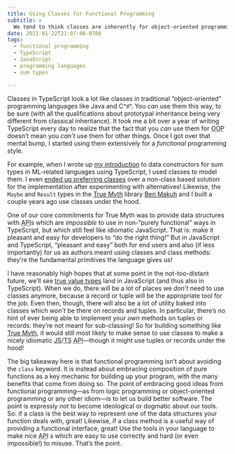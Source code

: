 ```yaml
---
title: Using Classes for Functional Programming
subtitle: >
  We tend to think classes are inherently for object-oriented programming, but they are much more flexible than that in JavaScript and TypeScript (and other languages too).
date: 2021-01-22T21:07:00-0700
tags:
  - functional programming
  - TypeScript
  - JavaScript
  - programming languages
  - sum types

---
```


Classes in TypeScript look a lot like classes in traditional “object-oriented” programming languages like Java and C^♯^.  You *can* use them this way, to be sure (with all the qualifications about prototypal inheritance being very different from classical inheritance). It took me a bit over a year of writing TypeScript every day to realize that the fact that you *can* use them for <abbr title="object oriented programming">OOP</abbr> doesn’t mean you *can’t* use them for other things. Once I got over that mental bump, I started using them extensively for a *functional* programming style.

For example, when I wrote up [my introduction](https://v5.chriskrycho.com/journal/data-constructors-part-1-understanding-by-implementing/) to data constructors for sum types in <abbr>ML</abbr>-related languages using TypeScript, I used classes to model them. I even [ended up preferring classes](https://v5.chriskrycho.com/journal/data-constructors-part-2-better-typescript/#evaluation) over a non-class based solution for the implementation after experimenting with alternatives! Likewise, the `Maybe` and `Result` types in the [True Myth](https://github.com/true-myth/true-myth) library [Ben Makuh](https://benmakuh.com) and I built a couple years ago use classes under the hood.

One of our core commitments for True Myth was to provide data structures with <abbr title="application programming interface">API</abbr>s which are *impossible* to use in non-“purely functional” ways in TypeScript, but which still feel like idiomatic JavaScript. That is: make it pleasant and easy for developers to “do the right thing!” But in JavaScript and TypeScript, “pleasant and easy” both for end users and also (if less importantly) for us as authors meant using classes and class methods: they’re the fundamental primitives the language gives us!

I have reasonably high hopes that at some point in the not-too-distant future, we’ll see [true value types](https://github.com/tc39/proposal-record-tuple) land in JavaScript (and thus also in TypeScript). When we do, there will be a lot of places we *don’t* need to use classes anymore, because a record or tuple will be the appropriate tool for the job. Even then, though, there will also be a lot of utility baked into classes which *won’t* be there on records and tuples. In particular, there’s no hint of ever being able to implement your *own* methods on tuples or records: they’re not meant for sub-classing! So for building something like [True Myth](https://github.com/true-myth/true-myth), it would still most likely to make sense to use classes to make a nicely idiomatic <abbr title="JavaScript">JS</abbr>/<abbr title="TypeScript">TS</abbr> <abbr title="application programming interface">API</abbr>—though it might use tuples or records under the hood!

The big takeaway here is that functional programming isn’t about avoiding the `class` keyword. It is instead about embracing composition of pure functions as a key mechanic for building up your program, with the many benefits that come from doing so. The point of embracing good ideas from functional programming—as from logic programming or object-oriented programming or any other idiom—is to let us build better software. The point is expressly *not* to become ideological or dogmatic about our tools. So: if a class is the best way to represent one of the data structures your function deals with, great! Likewise, if a class method is a useful way of providing a functional interface, great! Use the tools in your language to make nice <abbr title="application programming interface">API</abbr> s which are easy to use correctly and hard (or even impossible!) to misuse. That’s the point.
